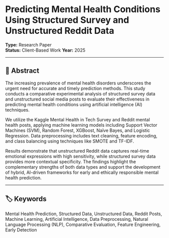 # Predicting Mental Health Conditions Using Structured Survey and Unstructured Reddit Data

**Type:** Research Paper  
**Status:** Client-Based Work
**Year:** 2025

---

## 📄 Abstract

The increasing prevalence of mental health disorders underscores the urgent need for accurate and timely prediction methods. This study conducts a comparative experimental analysis of structured survey data and unstructured social media posts to evaluate their effectiveness in predicting mental health conditions using artificial intelligence (AI) techniques.

We utilize the Kaggle Mental Health in Tech Survey and Reddit mental health posts, applying machine learning models including Support Vector Machines (SVM), Random Forest, XGBoost, Naïve Bayes, and Logistic Regression. Data preprocessing includes text cleaning, feature encoding, and class balancing using techniques like SMOTE and TF-IDF.

Results demonstrate that unstructured Reddit data captures real-time emotional expressions with high sensitivity, while structured survey data provides more contextual specificity. The findings highlight the complementary strengths of both data types and support the development of hybrid, AI-driven frameworks for early and ethically responsible mental health prediction.

---

## 🏷️ Keywords

Mental Health Prediction, Structured Data, Unstructured Data, Reddit Posts, Machine Learning, Artificial Intelligence, Data Preprocessing, Natural Language Processing (NLP), Comparative Evaluation, Feature Engineering, Early Detection
